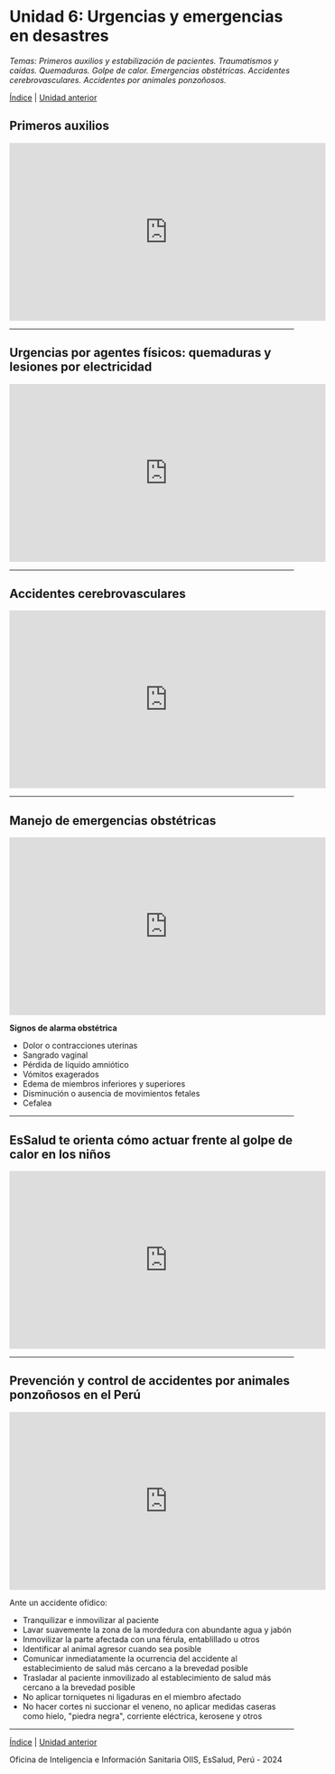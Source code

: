 <html>
<head>
<title>Unidad 6: Urgencias y emergencias en desastres</title>
</head>
<body>

<h1>Unidad 6: Urgencias y emergencias en desastres</h1>
<p><i>Temas: Primeros auxilios y estabilización de pacientes. Traumatismos y caídas. Quemaduras. Golpe de calor. Emergencias obstétricas. Accidentes cerebrovasculares. Accidentes por animales ponzoñosos.</i></p>
<p><a href="index.html">Índice</a> | <a href="u5.html">Unidad anterior</a></p>

<h2>Primeros auxilios</h2>
<p><iframe width="560" height="315" src="https://www.youtube.com/embed/UQEp3D3WHeM?si=ivIjiLjNxxX7-tdT&amp;start=8" title="YouTube video player" frameborder="0" allow="accelerometer; autoplay; clipboard-write; encrypted-media; gyroscope; picture-in-picture; web-share" allowfullscreen></iframe></p>

<hr>

<h2>Urgencias por agentes físicos: quemaduras y lesiones por electricidad</h2>
<p><iframe width="560" height="315" src="https://www.youtube.com/embed/VboWJ4pS1Lw?si=Hrfg75JdvIWQM3DA" title="YouTube video player" frameborder="0" allow="accelerometer; autoplay; clipboard-write; encrypted-media; gyroscope; picture-in-picture; web-share" allowfullscreen></iframe></p>

<hr>

<h2>Accidentes cerebrovasculares</h2>
<p><iframe width="560" height="315" src="https://www.youtube.com/embed/uaeY5ddBp2o?si=iFf-GfBHtMhOOze5" title="YouTube video player" frameborder="0" allow="accelerometer; autoplay; clipboard-write; encrypted-media; gyroscope; picture-in-picture; web-share" allowfullscreen></iframe></p>

<hr>

<h2>Manejo de emergencias obstétricas</h2>
<p><iframe width="560" height="315" src="https://www.youtube.com/embed/XScCJuZvQyo?si=ZIG8LnjhMXICjJni&amp;start=78" title="YouTube video player" frameborder="0" allow="accelerometer; autoplay; clipboard-write; encrypted-media; gyroscope; picture-in-picture; web-share" allowfullscreen></iframe></p>

<p><b>Signos de alarma obstétrica</b></p>
<ul>
  <li>Dolor o contracciones uterinas</li>
  <li>Sangrado vaginal</li>
  <li>Pérdida de líquido amniótico</li>
  <li>Vómitos exagerados</li>
  <li>Edema de miembros inferiores y superiores</li>
  <li>Disminución o ausencia de movimientos fetales</li>
  <li>Cefalea</li>
</ul>

<hr>

<h2>EsSalud te orienta cómo actuar frente al golpe de calor en los niños</h2>
<p><iframe width="560" height="315" src="https://www.youtube.com/embed/wYvgW20neqg?si=nMe2cJ-Fuak7hTF_" title="YouTube video player" frameborder="0" allow="accelerometer; autoplay; clipboard-write; encrypted-media; gyroscope; picture-in-picture; web-share" allowfullscreen></iframe></p>

<hr>

<h2>Prevención y control de accidentes por animales ponzoñosos en el Perú</h2>
<p><iframe width="560" height="315" src="https://www.youtube.com/embed/nHXPxTwrXe8?si=No0tv5JGO0-M8qZ8&amp;start=178" title="YouTube video player" frameborder="0" allow="accelerometer; autoplay; clipboard-write; encrypted-media; gyroscope; picture-in-picture; web-share" allowfullscreen></iframe></p>

<p>Ante un accidente ofídico:</p>
<ul>
  <li>Tranquilizar e inmovilizar al paciente</li>
  <li>Lavar suavemente la zona de la mordedura con abundante agua y jabón</li>
  <li>Inmovilizar la parte afectada con una férula, entablillado u otros</li>
  <li>Identificar al animal agresor cuando sea posible</li>
  <li>Comunicar inmediatamente la ocurrencia del accidente al establecimiento de salud más cercano a la brevedad posible</li>
  <li>Trasladar al paciente inmovilizado al establecimiento de salud más cercano a la brevedad posible</li>
  <li>No aplicar torniquetes ni ligaduras en el miembro afectado</li>
  <li>No hacer cortes ni succionar el veneno, no aplicar medidas caseras como hielo, "piedra negra", corriente eléctrica, kerosene y otros</li>
</ul>

<hr>

<p><a href="index.html">Índice</a> | <a href="u5.html">Unidad anterior</a> 

<p>Oficina de Inteligencia e Información Sanitaria OIIS, EsSalud, Perú - 2024</p>

